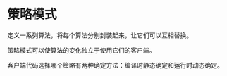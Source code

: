# 策略模式

定义一系列算法，将每个算法分别封装起来，让它们可以互相替换。

策略模式可以使算法的变化独立于使用它们的客户端。

客户端代码选择哪个策略有两种确定方法：编译时静态确定和运行时动态确定。


